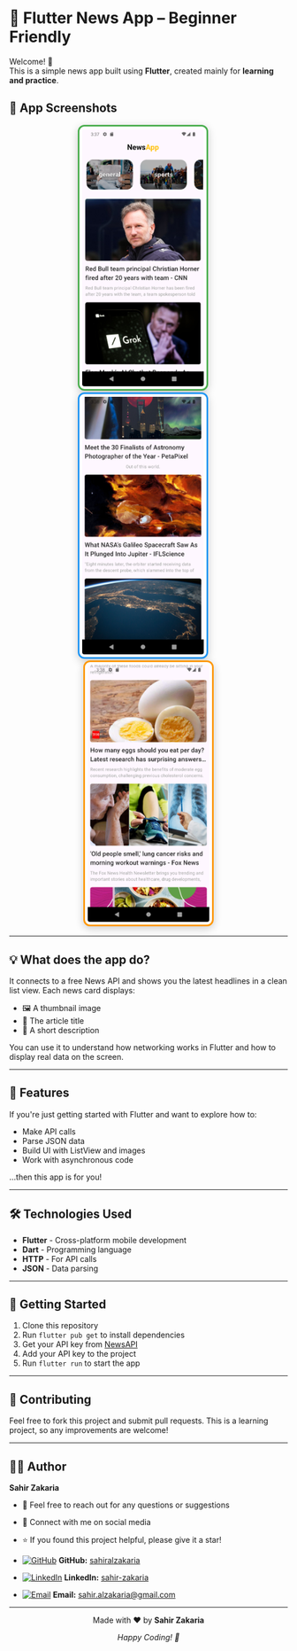 # 📰 Flutter News App – Beginner Friendly

Welcome! 👋  
This is a simple news app built using **Flutter**, created mainly for **learning and practice**.

## 📸 App Screenshots

<div align="center">
  <img src="assets/screen1.png" alt="Home Screen" width="220" style="margin: 0 5px; border: 3px solid #4CAF50; border-radius: 12px; box-shadow: 0 4px 15px rgba(0,0,0,0.2); padding: 5px; background: white;">
  &nbsp;&nbsp;&nbsp;&nbsp;
  <img src="assets/screen2.png" alt="Article List" width="220" style="margin: 0 5px; border: 3px solid #2196F3; border-radius: 12px; box-shadow: 0 4px 15px rgba(0,0,0,0.2); padding: 5px; background: white;">
  &nbsp;&nbsp;&nbsp;&nbsp;
  <img src="assets/screen3.png" alt="Article Details" width="220" style="margin: 0 5px; border: 3px solid #FF9800; border-radius: 12px; box-shadow: 0 4px 15px rgba(0,0,0,0.2); padding: 5px; background: white;">
</div>

---

## 💡 What does the app do?

It connects to a free News API and shows you the latest headlines in a clean list view. Each news card displays:
- 🖼 A thumbnail image  
- 📰 The article title  
- 📝 A short description  

You can use it to understand how networking works in Flutter and how to display real data on the screen.

---

## 🚀 Features

If you're just getting started with Flutter and want to explore how to:
- Make API calls
- Parse JSON data
- Build UI with ListView and images
- Work with asynchronous code

…then this app is for you!

---

## 🛠️ Technologies Used

- **Flutter** - Cross-platform mobile development
- **Dart** - Programming language
- **HTTP** - For API calls
- **JSON** - Data parsing

---

## 📱 Getting Started

1. Clone this repository
2. Run `flutter pub get` to install dependencies
3. Get your API key from [NewsAPI](https://newsapi.org/)
4. Add your API key to the project
5. Run `flutter run` to start the app

---

## 🤝 Contributing

Feel free to fork this project and submit pull requests. This is a learning project, so any improvements are welcome!

---

## 👨‍💻 Author

**Sahir Zakaria**

- 📧 Feel free to reach out for any questions or suggestions
- 🔗 Connect with me on social media
- ⭐ If you found this project helpful, please give it a star!


- [![GitHub](https://img.shields.io/badge/GitHub-100000?style=flat&logo=github&logoColor=white)](https://github.com/sahiralzakaria) **GitHub:** [sahiralzakaria](https://github.com/sahiralzakaria)  
- [![LinkedIn](https://img.shields.io/badge/LinkedIn-0A66C2?style=flat&logo=linkedin&logoColor=white)](https://www.linkedin.com/in/sahir-zakaria-39873531b) **LinkedIn:** [sahir-zakaria](https://www.linkedin.com/in/sahir-zakaria-39873531b)  
- [![Email](https://img.shields.io/badge/Email-D14836?style=flat&logo=gmail&logoColor=white)](mailto:sahir.alzakaria@gmail.com) **Email:** sahir.alzakaria@gmail.com

---

<div align="center">
  <p>Made with ❤️ by <strong>Sahir Zakaria</strong></p>
  <p><em>Happy Coding! 🚀</em></p>
</div>
